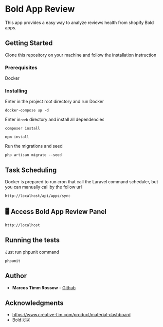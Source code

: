 # Bold App Review

This app provides a easy way to analyze reviews health from shopify Bold apps.

## Getting Started

Clone this repository on your machine and follow the installation instruction

### Prerequisites

Docker

### Installing

Enter in the project root directory and run Docker

```
docker-compose up -d
```

Enter in `web` directory and install all dependencies

```
composer install
```

```
npm install
```


Run the migrations and seed

```
php artisan migrate --seed
```

## Task Scheduling

Docker is prepared to run cron that call the Laravel command scheduler, but you can manually call by the follow url

```
http://localhost/api/apps/sync
```

## 🖥 Access Bold App Review Panel
```
http://localhost
```

## Running the tests

Just run phpunit command

```
phpunit
```

## Author

* **Marcos Timm Rossow** - [Github](https://github.com/marcostimm)

## Acknowledgments

* https://www.creative-tim.com/product/material-dashboard
* Bold 🇨🇦
